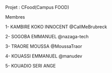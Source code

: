 Projet : CFood(Campus FOOD)

Membres

1- KAMBIRE KOKO INNOCENT @CallMeBrubreck

2- SOGOBA EMMANUEL @nazaga-tech

3- TRAORE MOUSSA @MoussaTraor

4- KOUASSI EMMANUEL @manudev

5- KOUADIO SERI ANGE 

